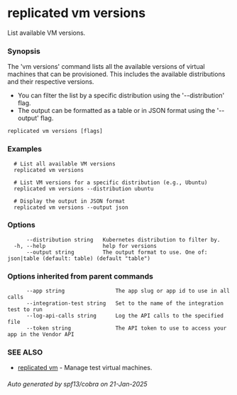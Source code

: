 # replicated vm versions

List available VM versions.

### Synopsis

The 'vm versions' command lists all the available versions of virtual machines that can be provisioned. This includes the available distributions and their respective versions.

- You can filter the list by a specific distribution using the '--distribution' flag.
- The output can be formatted as a table or in JSON format using the '--output' flag.

```
replicated vm versions [flags]
```

### Examples

```
  # List all available VM versions
  replicated vm versions

  # List VM versions for a specific distribution (e.g., Ubuntu)
  replicated vm versions --distribution ubuntu

  # Display the output in JSON format
  replicated vm versions --output json
```

### Options

```
      --distribution string   Kubernetes distribution to filter by.
  -h, --help                  help for versions
      --output string         The output format to use. One of: json|table (default: table) (default "table")
```

### Options inherited from parent commands

```
      --app string                The app slug or app id to use in all calls
      --integration-test string   Set to the name of the integration test to run
      --log-api-calls string      Log the API calls to the specified file
      --token string              The API token to use to access your app in the Vendor API
```

### SEE ALSO

* [replicated vm](replicated_vm.md)	 - Manage test virtual machines.

###### Auto generated by spf13/cobra on 21-Jan-2025
